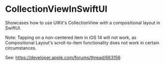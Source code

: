 # CollectionViewInSwiftUI
Showcases how to use UIKit's CollectionView with a compositional layout in SwiftUI.

Note: Tapping on a non-centered item in iOS 14 will not work, as Compositional Layout's
scroll-to-item functionality does not work in certain circumstances.

See: https://developer.apple.com/forums/thread/663156